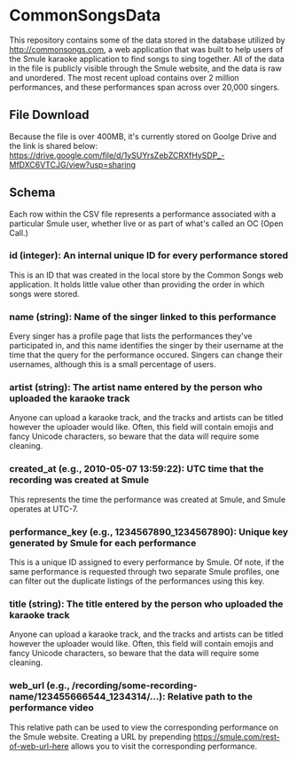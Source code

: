 # CommonSongsData

This repository contains some of the data stored in the database utilized by http://commonsongs.com, a web application that
was built to help users of the Smule karaoke application to find songs to sing together. All of the data in the file is 
publicly visible through the Smule website, and the data is raw and unordered. The most recent upload contains 
over 2 million performances, and these performances span across over 20,000 singers.

## File Download

Because the file is over 400MB, it's currently stored on Goolge Drive and the link is shared below:
https://drive.google.com/file/d/1ySUYrsZebZCRXfHySDP_-MfDXC6VTCJG/view?usp=sharing

## Schema
Each row within the CSV file represents a performance associated with a particular Smule user, whether live or 
as part of what's called an OC (Open Call.)

### id (integer): An internal unique ID for every performance stored

This is an ID that was created in the local store by the Common Songs web application. It holds little value
other than providing the order in which songs were stored.

### name (string): Name of the singer linked to this performance

Every singer has a profile page that lists the performances they've participated in, and this name identifies the 
singer by their username at the time that the query for the performance occured. Singers can change their usernames, 
although this is a small percentage of users.

### artist (string): The artist name entered by the person who uploaded the karaoke track

Anyone can upload a karaoke track, and the tracks and artists can be titled however the uploader would like. Often,
this field will contain emojis and fancy Unicode characters, so beware that the data will require some cleaning.

### created_at (e.g., 2010-05-07 13:59:22): UTC time that the recording was created at Smule

This represents the time the performance was created at Smule, and Smule operates at UTC-7.

### performance_key (e.g., 1234567890_1234567890): Unique key generated by Smule for each performance

This is a unique ID assigned to every performance by Smule. Of note, if the same performance is requested through two
separate Smule profiles, one can filter out the duplicate listings of the performances using this key.

### title (string): The title entered by the person who uploaded the karaoke track

Anyone can upload a karaoke track, and the tracks and artists can be titled however the uploader would like. Often,
this field will contain emojis and fancy Unicode characters, so beware that the data will require some cleaning.

### web_url (e.g., /recording/some-recording-name/123455666544_1234314/...): Relative path to the performance video

This relative path can be used to view the corresponding performance on the Smule website. Creating a URL by 
prepending https://smule.com/rest-of-web-url-here allows you to visit the corresponding performance.
